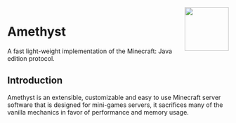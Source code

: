<img align="right" width="100" src="https://i.imgur.com/BkTfea4.png">

# Amethyst
A fast light-weight implementation of the Minecraft: Java edition protocol.

## Introduction
Amethyst is an extensible, customizable and easy to use Minecraft server software that is designed for mini-games servers, it sacrifices many of the vanilla mechanics in favor of performance and memory usage.